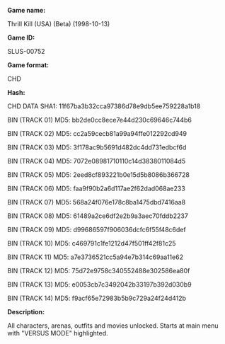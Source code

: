 **Game name:**

Thrill Kill (USA) (Beta) (1998-10-13)

**Game ID:**

SLUS-00752

**Game format:**

CHD

**Hash:**

CHD DATA SHA1: 11f67ba3b32cca97386d78e9db5ee759228a1b18

BIN (TRACK 01) MD5: bb2de0cc8ece7e44d230c69646c744b6

BIN (TRACK 02) MD5: cc2a59cecb81a99a94ffe012292cd949

BIN (TRACK 03) MD5: 3f178ac9b5691d482dc4dd731edbcf6d

BIN (TRACK 04) MD5: 7072e08981710110c14d3838011084d5

BIN (TRACK 05) MD5: 2eed8cf893221b0e15d5b8086b366728

BIN (TRACK 06) MD5: faa9f90b2a6d117ae2f62dad068ae233

BIN (TRACK 07) MD5: 568a24f076e178c8ba1475dbd7416aa8

BIN (TRACK 08) MD5: 61489a2ce6df2e2b9a3aec70fddb2237

BIN (TRACK 09) MD5: d99686597f906036dcfc6f55f48c6def

BIN (TRACK 10) MD5: c469791c1fe1212d47f501ff42f81c25

BIN (TRACK 11) MD5: a7e3736521cc5a94e7b314c69aa11e62

BIN (TRACK 12) MD5: 75d72e9758c340552488e302586ea80f

BIN (TRACK 13) MD5: e0053cb7c3492042b33197b392d030b9

BIN (TRACK 14) MD5: f9acf65e72983b5b9c729a24f24d412b

**Description:**

All characters, arenas, outfits and movies unlocked. Starts at main menu with "VERSUS MODE" highlighted.